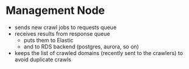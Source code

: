 # Management Node

* sends new crawl jobs to requests queue
* receives results from response queue
  * puts them to Elastic
  * and to RDS backend (postgres, aurora, so on)
* keeps the list of crawled domains (recently sent to the crawlers) to avoid duplicate crawls
